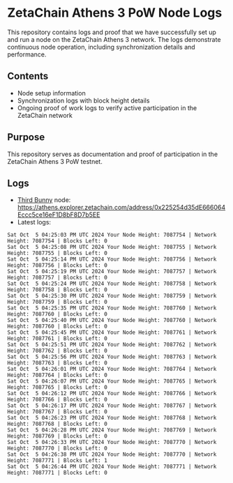 # ZetaChain Athens 3 PoW Node Logs
This repository contains logs and proof that we have successfully set up and run a node on the ZetaChain Athens 3 network. The logs demonstrate continuous node operation, including synchronization details and performance.

## Contents
- Node setup information
- Synchronization logs with block height details
- Ongoing proof of work logs to verify active participation in the ZetaChain network

## Purpose
This repository serves as documentation and proof of participation in the ZetaChain Athens 3 PoW testnet.

## Logs

- [Third Bunny](https://thirdbunny.xyz/) node: https://athens.explorer.zetachain.com/address/0x225254d35dE666064Eccc5ce16eF1D8bF8D7b5EE
- Latest logs:
```
Sat Oct  5 04:25:03 PM UTC 2024 Your Node Height: 7087754 | Network Height: 7087754 | Blocks Left: 0
Sat Oct  5 04:25:08 PM UTC 2024 Your Node Height: 7087755 | Network Height: 7087755 | Blocks Left: 0
Sat Oct  5 04:25:14 PM UTC 2024 Your Node Height: 7087756 | Network Height: 7087756 | Blocks Left: 0
Sat Oct  5 04:25:19 PM UTC 2024 Your Node Height: 7087757 | Network Height: 7087757 | Blocks Left: 0
Sat Oct  5 04:25:24 PM UTC 2024 Your Node Height: 7087758 | Network Height: 7087758 | Blocks Left: 0
Sat Oct  5 04:25:30 PM UTC 2024 Your Node Height: 7087759 | Network Height: 7087759 | Blocks Left: 0
Sat Oct  5 04:25:35 PM UTC 2024 Your Node Height: 7087760 | Network Height: 7087760 | Blocks Left: 0
Sat Oct  5 04:25:40 PM UTC 2024 Your Node Height: 7087760 | Network Height: 7087760 | Blocks Left: 0
Sat Oct  5 04:25:45 PM UTC 2024 Your Node Height: 7087761 | Network Height: 7087761 | Blocks Left: 0
Sat Oct  5 04:25:51 PM UTC 2024 Your Node Height: 7087762 | Network Height: 7087762 | Blocks Left: 0
Sat Oct  5 04:25:56 PM UTC 2024 Your Node Height: 7087763 | Network Height: 7087763 | Blocks Left: 0
Sat Oct  5 04:26:01 PM UTC 2024 Your Node Height: 7087764 | Network Height: 7087764 | Blocks Left: 0
Sat Oct  5 04:26:07 PM UTC 2024 Your Node Height: 7087765 | Network Height: 7087765 | Blocks Left: 0
Sat Oct  5 04:26:12 PM UTC 2024 Your Node Height: 7087766 | Network Height: 7087766 | Blocks Left: 0
Sat Oct  5 04:26:17 PM UTC 2024 Your Node Height: 7087767 | Network Height: 7087767 | Blocks Left: 0
Sat Oct  5 04:26:23 PM UTC 2024 Your Node Height: 7087768 | Network Height: 7087768 | Blocks Left: 0
Sat Oct  5 04:26:28 PM UTC 2024 Your Node Height: 7087769 | Network Height: 7087769 | Blocks Left: 0
Sat Oct  5 04:26:33 PM UTC 2024 Your Node Height: 7087770 | Network Height: 7087770 | Blocks Left: 0
Sat Oct  5 04:26:38 PM UTC 2024 Your Node Height: 7087770 | Network Height: 7087771 | Blocks Left: 1
Sat Oct  5 04:26:44 PM UTC 2024 Your Node Height: 7087771 | Network Height: 7087771 | Blocks Left: 0
```
